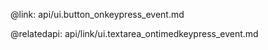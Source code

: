 @link: api/ui.button_onkeypress_event.md 

@relatedapi:
	api/link/ui.textarea_ontimedkeypress_event.md